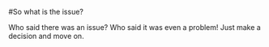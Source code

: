 <!SLIDE>

#So what is the issue?

Who said there was an issue? Who said it was even a problem! Just make a decision and move on.


